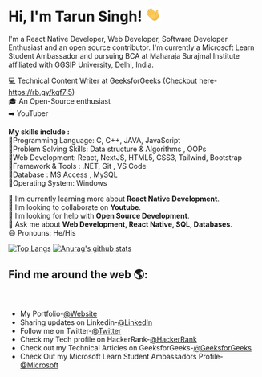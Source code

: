 <h1>Hi, I'm Tarun Singh! <img src="https://raw.githubusercontent.com/ABSphreak/ABSphreak/master/gifs/Hi.gif" width="30px" style="max-width:100%;"></h1>

I'm a React Native Developer, Web Developer, Software Developer Enthusiast and an open source contributor. I'm currently a Microsoft Learn Student Ambassador and pursuing BCA at Maharaja Surajmal Institute affiliated with GGSIP University, Delhi, India.

💻 Technical Content Writer at GeeksforGeeks (Checkout here- https://rb.gy/kqf7i5) 
<br>
🎓 An Open-Source enthusiast<br>
➡️ YouTuber

<b>My skills include :</b><br>
🔹️Programming Language: C, C++, JAVA, JavaScript <br>
🔹️Problem Solving Skills: Data structure & Algorithms , OOPs<br>
🔹️Web Development: React, NextJS, HTML5, CSS3, Tailwind, Bootstrap<br>
🔹️Framework & Tools : .NET, Git , VS Code<br>
🔹️Database : MS Access , MySQL<br>
🔹️Operating System: Windows<br>

🌱 I’m currently learning more about <b>React Native Development</b>.<br>
👯 I’m looking to collaborate on <b>Youtube</b>.<br>
🤔 I’m looking for help with <b>Open Source Development</b>.<br>
💬 Ask me about <b>Web Development, React Native, SQL, Databases</b>. <br>
😄 Pronouns: He/His

[![Top Langs](https://github-readme-stats.vercel.app/api/top-langs/?username=tarunsinghofficial)](https://github.com/tarunsinghofficial/github-readme-stats)
[![Anurag's github stats](https://github-readme-stats.vercel.app/api?username=tarunsinghofficial)](https://github.com/anuraghazra/github-readme-stats)


<h2> Find me around the web 🌎: </h2><br>

- My Portfolio-<a href="https://tarunsinghportfolio.media" target="_blank">@Website</a><br>
- Sharing updates on Linkedin-<a href="https://www.linkedin.com/in/tarunsingh24" target="_blank">@LinkedIn</a><br>
- Follow me on Twitter-<a href="https://twitter.com/itsTarun24" target="_blank">@Twitter</a><br>
- Check my Tech profile on HackerRank-<a href="https://www.hackerrank.com/taruncoder?hr_r=1" target="_blank">@HackerRank</a><br>
- Check out my Technical Articles on GeeksforGeeks-<a href="https://auth.geeksforgeeks.org/user/tarunsinghwap7/articles" target="_blank">@GeeksforGeeks</a><br>
- Check Out my Microsoft Learn Student Ambassadors Profile- <a href="https://studentambassadors.microsoft.com/en-US/profile/59588" target="_blank">@Microsoft</a><br>



